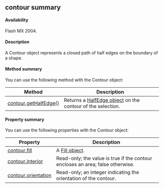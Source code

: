 ## contour summary

#### Availability

Flash MX 2004.

#### Description

A Contour object represents a closed path of half edges on the boundary of a shape.

#### Method summary

You can use the following method with the Contour object:

| **Method**                             | **Description**                                                             |
|----------------------------------------|-----------------------------------------------------------------------------|
| [contour.getHalfEdge()](#!AdobeDocs/developers-animatesdk-docs/master/Contour_object/contour1.md) | Returns a [HalfEdge object](#!AdobeDocs/developers-animatesdk-docs/master/HalfEdge_object/halfEdge_summary.md) on the contour of the selection. |

#### Property summary

You can use the following properties with the Contour object:

| **Property**                         | **Description**                                                                |
|--------------------------------------|--------------------------------------------------------------------------------|
| [contour.fill](#!AdobeDocs/developers-animatesdk-docs/master/Contour_object/contour.md)        | A [Fill object](#!AdobeDocs/developers-animatesdk-docs/master/Fill_object/fill_summary.md).                                                |
| [contour.interior](#!AdobeDocs/developers-animatesdk-docs/master/Contour_object/contour2.md)    | Read-only; the value is true if the contour encloses an area; false otherwise. |
| [contour.orientation](#!AdobeDocs/developers-animatesdk-docs/master/Contour_object/contour3.md) | Read-only; an integer indicating the orientation of the contour.               |

<span id="contour.fill" class="anchor"></span>

